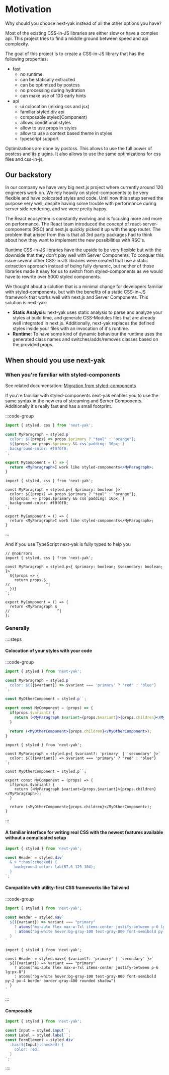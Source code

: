 # Motivation

Why should you choose next-yak instead of all the other options you have?

Most of the existing CSS-in-JS libraries are either slow or have a complex api. This project tries to find a middle ground between speed and api complexity.

The goal of this project is to create a CSS-in-JS library that has the following properties:

- fast
  - no runtime
  - can be statically extracted
  - can be optimized by postcss
  - no processing during hydration
  - can make use of 103 early hints
- api
  - ui colocation (mixing css and jsx)
  - familiar styled.div api
  - composable styled(Component)
  - allows conditional styles
  - allow to use props in styles
  - allow to use a context based theme in styles
  - typescript support

Optimizations are done by postcss. This allows to use the full power of postcss and its plugins. It also allows to use the same optimizations for css files and css-in-js.

## Our backstory

In our company we have very big next.js project where currently around 120 engineers work on.
We rely heavily on styled-components to be very flexible and have colocated styles and code.
Until now this setup served the purpose very well, despite having some trouble with performance during
server side rendering, and we were pretty happy. 

The React ecosystem is constantly evolving and is focusing more and more on performance. The React team 
introduced the concept of react-server-components (RSC) and next.js quickly picked it up with the app 
router. The problem that arised from this is that all 3rd party packages had to think about how they want
to implement the new possibilities with RSC's. 

Runtime CSS-in-JS libraries have the upside to be very flexible but with the downside that they don't play well with
Server Components. To conquer this issue several other CSS-in-JS libraries were created that use a static extraction
approach instead of being fully dynamic, but neither of those libraries made it easy for us to switch from styled-components
as we would have to rewrite over 5000 styled components.

We thought about a solution that is a minimal change for developers familiar with styled-components, but with the benefits
of a static CSS-in-JS framework that works well with next.js and Server Components. This solution is next-yak:

- **Static Analysis**: next-yak uses static analysis to parse and analyze your styles at build time, and generate CSS-Modules files
that are already well integrated in next.js. Additionally, next-yak replaces the defined styles inside your files with an invocation
of it's runtime.
- **Runtime**: To have some kind of dynamic behaviour the runtime uses the generated class names and switches/adds/removes classes based
on the provided props.

## When should you use next-yak

### When you're familiar with styled-components

See related documentation: [Migration from styled-components](/migration-from-styled-components)

If you're familiar with styled-components next-yak enables you to use the same syntax in the new era of streaming and Server Components.
Additionally it's really fast and has a small footprint.

:::code-group

```jsx [javascript]
import { styled, css } from 'next-yak';

const MyParagraph = styled.p`
  color: ${(props) => props.$primary ? "teal" : "orange"};
  ${(props) => props.$primary && css`padding: 16px;`}
  background-color: #f0f0f0;
`;

export MyComponent = () => {
  return <MyParagraph>I work like styled-components</MyParagraph>;
}
```

```tsx [typescript]
import { styled, css } from 'next-yak';

const MyParagraph = styled.p<{ $primary: boolean }>`
  color: ${(props) => props.$primary ? "teal" : "orange"};
  ${(props) => props.$primary && css`padding: 16px;`}
  background-color: #f0f0f0;
`;

export MyComponent = () => {
  return <MyParagraph>I work like styled-components</MyParagraph>;
}
```
:::

And if you use TypeScript next-yak is fully typed to help you

```tsx twoslash
// @noErrors
import { styled, css } from 'next-yak';

const MyParagraph = styled.p<{ $primary: boolean; $secondary: boolean; }>`
  ${(props => {
    return props.$
//                ^|
  })}
`;

export MyComponent = () => {
  return <MyParagraph $
//                     ^|
};
```

### Generally

::::steps

#### Colocation of your styles with your code 

:::code-group

```jsx [javascript]
import { styled } from 'next-yak';

const MyParagraph = styled.p`
  color: ${({$variant}) => $variant === 'primary' ? "red" : "blue"}
`;

const MyOtherComponent = styled.p``;

export const MyComponent = (props) => {
  if(props.$variant) {
    return (<MyParagraph $variant={props.$variant}>{props.children}</MyParagraph>);
  }

  return (<MyOtherComponent>{props.children}</MyOtherComponent>);
}
```


```tsx [typescript]
import { styled } from 'next-yak';

const MyParagraph = styled.p<{ $variant?: 'primary' | 'secondary' }>`
  color: ${({$variant}) => $variant === 'primary' ? "red" : "blue"}
`;

const MyOtherComponent = styled.p``;

export const MyComponent = (props) => {
  if(props.$variant) {
    return (<MyParagraph $variant={props.$variant}>{props.children}</MyParagraph>);
  }

  return (<MyOtherComponent>{props.children}</MyOtherComponent>);
}
```

:::

#### A familiar interface for writing real CSS with the newest features available without a complicated setup 

```jsx
import { styled } from 'next-yak';

const Header = styled.div`
  & > *:has(:checked) {
    background-color: lab(87.6 125 104);
  }
`;
```

#### Compatible with utility-first CSS frameworks like Tailwind

:::code-group

```jsx [javascript]
import { styled } from 'next-yak';

const Header = styled.nav`
  ${({variant}) => variant === "primary"
    ? atoms("mx-auto flex max-w-7xl items-center justify-between p-6 lg:px-8")
    : atoms("bg-white hover:bg-gray-100 text-gray-800 font-semibold py-2 px-4 border border-gray-400 rounded shadow")
  }
`
```

```tsx [typescript]
import { styled } from 'next-yak';

const Header = styled.nav<{ $variant?: 'primary' | 'secondary' }>`
  ${({variant}) => variant === "primary"
    ? atoms("mx-auto flex max-w-7xl items-center justify-between p-6 lg:px-8")
    : atoms("bg-white hover:bg-gray-100 text-gray-800 font-semibold py-2 px-4 border border-gray-400 rounded shadow")
  }
`
```

:::

#### Composable

```jsx
import { styled } from 'next-yak';

const Input = styled.input``;
const Label = styled.label``;
const FormElement = styled.div`
  :has(${Input}:checked) {
    color: red;
  }
`;
```

::::
